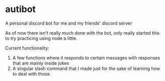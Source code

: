 # autibot
A personal discord bot for me and my friends' discord server

As of now there isn't really much done with the bot, only really started this to try practicing using node a little.

Current functionality:
1. A few functions where it responds to certain messages with responses that are mainly inside jokes
2. A singular slash command that I made just for the sake of learning how to deal with those